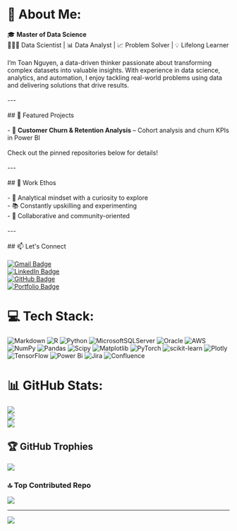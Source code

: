 # 💫 About Me:
🎓 **Master of Data Science**  <br>👨🏻‍💻 Data Scientist | 📊 Data Analyst | 📈 Problem Solver | 💡 Lifelong Learner<br><br>I’m Toan Nguyen, a data-driven thinker passionate about transforming complex datasets into valuable insights. With experience in data science, analytics, and automation, I enjoy tackling real-world problems using data and delivering solutions that drive results.<br><br>---<br><br>## 📂 Featured Projects<br><br>- 🔄 **Customer Churn & Retention Analysis** – Cohort analysis and churn KPIs in Power BI  <br><br>Check out the pinned repositories below for details!<br><br>---<br><br>## 💼 Work Ethos<br><br>- 🧠 Analytical mindset with a curiosity to explore  <br>- 📚 Constantly upskilling and experimenting  <br>- 🤝 Collaborative and community-oriented  <br><br>---<br><br>## 📫 Let's Connect<br><br>[![Gmail Badge](https://img.shields.io/badge/-htoan.nguyen57@gmail.com-c14438?style=flat&logo=Gmail&logoColor=white)](mailto:htoan.nguyen57@gmail.com)<br>[![LinkedIn Badge](https://img.shields.io/badge/-htoannguyen-0072b1?style=flat&logo=Linkedin&logoColor=white)](https://www.linkedin.com/in/htoannguyen/)<br>[![GitHub Badge](https://img.shields.io/badge/-htoan57-grey?style=flat&logo=github&logoColor=white)](https://github.com/htoan57/)<br>[![Portfolio Badge](https://img.shields.io/badge/Portfolio-Website-blue?style=flat&logo=google-chrome&logoColor=white)](https://htoan57.github.io/Toan-portfolio/)


# 💻 Tech Stack:
![Markdown](https://img.shields.io/badge/markdown-%23000000.svg?style=flat&logo=markdown&logoColor=white) ![R](https://img.shields.io/badge/r-%23276DC3.svg?style=flat&logo=r&logoColor=white) ![Python](https://img.shields.io/badge/python-3670A0?style=flat&logo=python&logoColor=ffdd54) ![MicrosoftSQLServer](https://img.shields.io/badge/Microsoft%20SQL%20Server-CC2927?style=flat&logo=microsoft%20sql%20server&logoColor=white) ![Oracle](https://img.shields.io/badge/Oracle-F80000?style=flat&logo=oracle&logoColor=white) ![AWS](https://img.shields.io/badge/AWS-%23FF9900.svg?style=flat&logo=amazon-aws&logoColor=white) ![NumPy](https://img.shields.io/badge/numpy-%23013243.svg?style=flat&logo=numpy&logoColor=white) ![Pandas](https://img.shields.io/badge/pandas-%23150458.svg?style=flat&logo=pandas&logoColor=white) ![Scipy](https://img.shields.io/badge/SciPy-%230C55A5.svg?style=flat&logo=scipy&logoColor=%white) ![Matplotlib](https://img.shields.io/badge/Matplotlib-%23ffffff.svg?style=flat&logo=Matplotlib&logoColor=black) ![PyTorch](https://img.shields.io/badge/PyTorch-%23EE4C2C.svg?style=flat&logo=PyTorch&logoColor=white) ![scikit-learn](https://img.shields.io/badge/scikit--learn-%23F7931E.svg?style=flat&logo=scikit-learn&logoColor=white) ![Plotly](https://img.shields.io/badge/Plotly-%233F4F75.svg?style=flat&logo=plotly&logoColor=white) ![TensorFlow](https://img.shields.io/badge/TensorFlow-%23FF6F00.svg?style=flat&logo=TensorFlow&logoColor=white) ![Power Bi](https://img.shields.io/badge/power_bi-F2C811?style=flat&logo=powerbi&logoColor=black) ![Jira](https://img.shields.io/badge/jira-%230A0FFF.svg?style=flat&logo=jira&logoColor=white) ![Confluence](https://img.shields.io/badge/confluence-%23172BF4.svg?style=flat&logo=confluence&logoColor=white)
# 📊 GitHub Stats:
![](https://github-readme-stats.vercel.app/api?username=htoan57&theme=dark&hide_border=false&include_all_commits=true&count_private=false)<br/>
![](https://nirzak-streak-stats.vercel.app/?user=htoan57&theme=dark&hide_border=false)<br/>
![](https://github-readme-stats.vercel.app/api/top-langs/?username=htoan57&theme=dark&hide_border=false&include_all_commits=true&count_private=false&layout=compact)

## 🏆 GitHub Trophies
![](https://github-profile-trophy.vercel.app/?username=htoan57&theme=radical&no-frame=false&no-bg=false&margin-w=4)

### 🔝 Top Contributed Repo
![](https://github-contributor-stats.vercel.app/api?username=htoan57&limit=5&theme=dark&combine_all_yearly_contributions=true)

---
[![](https://visitcount.itsvg.in/api?id=htoan57&icon=0&color=12)](https://visitcount.itsvg.in)
